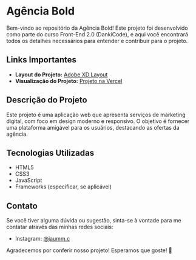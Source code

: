 # Agência Bold

Bem-vindo ao repositório da Agência Bold! Este projeto foi desenvolvido como parte do curso Front-End 2.0 (DankiCode), e aqui você encontrará todos os detalhes necessários para entender e contribuir para o projeto.

## Links Importantes

- **Layout do Projeto:** [Adobe XD Layout](https://xd.adobe.com/view/d9f79e73-0240-4ade-867e-7e07b8bf994a-8ca4/specs/)
- **Visualização do Projeto:** [Projeto na Vercel](https://agencia-bold-delta.vercel.app/)

## Descrição do Projeto

Este projeto é uma aplicação web que apresenta serviços de marketing digital, com foco em design moderno e responsivo. O objetivo é fornecer uma plataforma amigável para os usuários, destacando as ofertas da agência.

## Tecnologias Utilizadas

- HTML5
- CSS3
- JavaScript
- Frameworks (especificar, se aplicável)


## Contato

Se você tiver alguma dúvida ou sugestão, sinta-se à vontade para me contatar através das minhas redes sociais:

- Instagram: [@jaumm.c](https://instagram.com/jaumm.c)

Agradecemos por conferir nosso projeto! Esperamos que goste! 🚀
